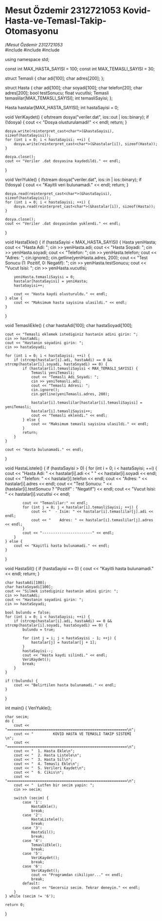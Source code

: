 # Mesut Özdemir 2312721053 Kovid-Hasta-ve-Temasl-Takip-Otomasyonu
/*Mesut Özdemir 2312721053*\
#include <iostream>
#include <fstream>
#include <cstring>

using namespace std;

const int MAX_HASTA_SAYISI = 100;
const int MAX_TEMASLI_SAYISI = 30;

struct Temasli {
    char adi[100];
    char adres[200];
};

struct Hasta {
    char adi[100];
    char soyadi[100];
    char telefon[20];
    char adres[200];
    bool testSonucu;
    float vucutIsi;
    Temasli temaslilar[MAX_TEMASLI_SAYISI];
    int temasliSayisi;
};

Hasta hastalar[MAX_HASTA_SAYISI];
int hastaSayisi = 0;

void VeriKaydet() {
    ofstream dosya("veriler.dat", ios::out | ios::binary);
    if (!dosya) {
        cout << "Dosya olusturulamadi!" << endl;
        return;
    }

    dosya.write(reinterpret_cast<char*>(&hastaSayisi), sizeof(hastaSayisi));
    for (int i = 0; i < hastaSayisi; ++i) {
        dosya.write(reinterpret_cast<char*>(&hastalar[i]), sizeof(Hasta));
    }

    dosya.close();
    cout << "Veriler .dat dosyasina kaydedildi." << endl;
}

void VeriYukle() {
    ifstream dosya("veriler.dat", ios::in | ios::binary);
    if (!dosya) {
        cout << "Kayitli veri bulunamadi." << endl;
        return;
    }

    dosya.read(reinterpret_cast<char*>(&hastaSayisi), sizeof(hastaSayisi));
    for (int i = 0; i < hastaSayisi; ++i) {
        dosya.read(reinterpret_cast<char*>(&hastalar[i]), sizeof(Hasta));
    }

    dosya.close();
    cout << "Veriler .dat dosyasindan yuklendi." << endl;
}

void HastaEkle() {
    if (hastaSayisi < MAX_HASTA_SAYISI) {
        Hasta yeniHasta;
        cout << "Hasta Adi: ";
        cin >> yeniHasta.adi;
        cout << "Hasta Soyadi: ";
        cin >> yeniHasta.soyadi;
        cout << "Telefon: ";
        cin >> yeniHasta.telefon;
        cout << "Adres: ";
        cin.ignore();
        cin.getline(yeniHasta.adres, 200);
        cout << "Test Sonucu (1: Pozitif, 0: Negatif): ";
        cin >> yeniHasta.testSonucu;
        cout << "Vucut Isisi: ";
        cin >> yeniHasta.vucutIsi;

        yeniHasta.temasliSayisi = 0;
        hastalar[hastaSayisi] = yeniHasta;
        hastaSayisi++;

        cout << "Hasta kaydi olusturuldu." << endl;
    } else {
        cout << "Maksimum hasta sayisina ulasildi." << endl;
    }
}

void TemasliEkle() {
    char hastaAdi[100];
    char hastaSoyadi[100];

    cout << "Temasli eklemek istediginiz hastanin adini girin: ";
    cin >> hastaAdi;
    cout << "Hastanin soyadini girin: ";
    cin >> hastaSoyadi;

    for (int i = 0; i < hastaSayisi; ++i) {
        if (strcmp(hastalar[i].adi, hastaAdi) == 0 && strcmp(hastalar[i].soyadi, hastaSoyadi) == 0) {
            if (hastalar[i].temasliSayisi < MAX_TEMASLI_SAYISI) {
                Temasli yeniTemasli;
                cout << "Temasli Adi_Soyadi: ";
                cin >> yeniTemasli.adi;
                cout << "Temasli Adresi: ";
                cin.ignore();
                cin.getline(yeniTemasli.adres, 200);

                hastalar[i].temaslilar[hastalar[i].temasliSayisi] = yeniTemasli;
                hastalar[i].temasliSayisi++;
                cout << "Temasli eklendi." << endl;
            } else {
                cout << "Maksimum temasli sayisina ulasildi." << endl;
            }
            return;
        }
    }

    cout << "Hasta bulunamadi." << endl;
}

void HastaListele() {
    if (hastaSayisi > 0) {
        for (int i = 0; i < hastaSayisi; ++i) {
            cout << "Hasta Adi: " << hastalar[i].adi << " " << hastalar[i].soyadi << endl;
            cout << "Telefon: " << hastalar[i].telefon << endl;
            cout << "Adres: " << hastalar[i].adres << endl;
            cout << "Test Sonucu: " << (hastalar[i].testSonucu ? "Pozitif" : "Negatif") << endl;
            cout << "Vucut Isisi: " << hastalar[i].vucutIsi << endl;

            cout << "Temaslilar:" << endl;
            for (int j = 0; j < hastalar[i].temasliSayisi; ++j) {
                cout << "  - Isim: " << hastalar[i].temaslilar[j].adi << endl;
                cout << "    Adres: " << hastalar[i].temaslilar[j].adres << endl;
            }
            cout << "-----------------------" << endl;
        }
    } else {
        cout << "Kayitli hasta bulunamadi." << endl;
    }
}

void HastaSil() {
    if (hastaSayisi == 0) {
        cout << "Kayitli hasta bulunamadi." << endl;
        return;
    }

    char hastaAdi[100];
    char hastaSoyadi[100];
    cout << "Silmek istediginiz hastanin adini girin: ";
    cin >> hastaAdi;
    cout << "Hastanin soyadini girin: ";
    cin >> hastaSoyadi;

    bool bulundu = false;
    for (int i = 0; i < hastaSayisi; ++i) {
        if (strcmp(hastalar[i].adi, hastaAdi) == 0 && strcmp(hastalar[i].soyadi, hastaSoyadi) == 0) {
            bulundu = true;

            for (int j = i; j < hastaSayisi - 1; ++j) {
                hastalar[j] = hastalar[j + 1];
            }
            hastaSayisi--;
            cout << "Hasta kaydi silindi." << endl;
            VeriKaydet();
            break;
        }
    }

    if (!bulundu) {
        cout << "Belirtilen hasta bulunamadi." << endl;
    }
}

int main() {
    VeriYukle();

    char secim;
    do {
        cout << "=======================================================\n";
        cout << "         KOVID HASTA VE TEMASLI TAKIP SISTEMI          \n";
        cout << "=======================================================\n";
        cout << "  1. Hasta Ekle\n";
        cout << "  2. Hasta Listele\n";
        cout << "  3. Hasta Sil\n";
        cout << "  4. Temasli Ekle\n";
        cout << "  5. Verileri Kaydet\n";
        cout << "  6. Cikis\n";
        cout << "=======================================================\n";
        cout << "  Lutfen bir secim yapin: ";
        cin >> secim;

        switch (secim) {
            case '1':
                HastaEkle();
                break;
            case '2':
                HastaListele();
                break;
            case '3':
                HastaSil();
                break;
            case '4':
                TemasliEkle();
                break;
            case '5':
                VeriKaydet();
                break;
            case '6':
                VeriKaydet();
                cout << "Programdan cikiliyor..." << endl;
                break;
            default:
                cout << "Gecersiz secim. Tekrar deneyin." << endl;
        }
    } while (secim != '6');

    return 0;
}
